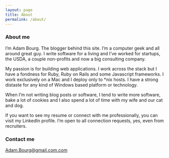 ```yaml
---
layout: page
title: About
permalink: /about/
---
```


### About me

I’m Adam Bourg. The blogger behind this site. I’m a computer geek and all around great guy. I write software for a living and I’ve worked for startups, the USDA, a couple non-profits and now a big consulting company.

My passion is for building web applications. I work across the stack but I have a fondness for Ruby, Ruby on Rails and some Javascript frameworks. I work exclusively on a Mac and I deploy only to *nix hosts. I have a strong distaste for any kind of Windows based platform or technology.

When I’m not writing blog posts or software, I tend to write more software, bake a lot of cookies and I also spend a lot of time with my wife and our cat and dog.

If you want to see my resume or connect with me professionally, you can visit my LinkedIn profile. I’m open to all connection requests, yes, even from recruiters.

### Contact me

[Adam.Bourg@gmail.com.com](mailto:adam.bourg@gmail.com.com)
